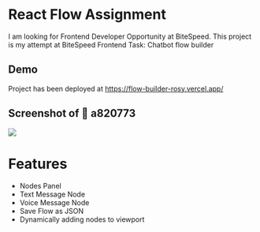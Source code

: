 # React Flow Assignment

I am looking for Frontend Developer Opportunity at BiteSpeed. This project is my attempt at BiteSpeed Frontend Task:
Chatbot flow builder

## Demo

Project has been deployed at https://flow-builder-rosy.vercel.app/

## Screenshot of :mag_right: a820773

![](https://user-images.githubusercontent.com/85330943/240704336-916ea3e6-8af9-40d6-b3a5-354e256c8beb.png)

# Features

-   Nodes Panel
-   Text Message Node
-   Voice Message Node
-   Save Flow as JSON
-   Dynamically adding nodes to viewport
